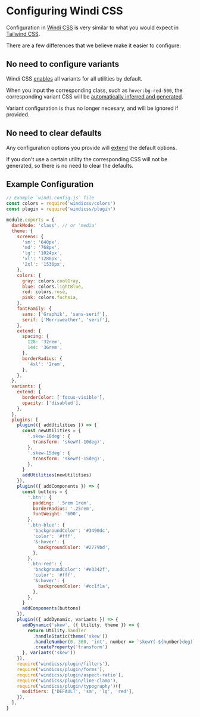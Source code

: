 [windi css]: https://github.com/windicss/windicss
[tailwind css]: https://tailwindcss.com/docs
[extend]: https://tailwindcss.com/docs/theme#extending-the-default-theme
[auto]: /guide/features/variant-auto-infer

# Configuring Windi CSS

Configuration in [Windi CSS] is very similar to what you would expect in [Tailwind CSS].

There are a few differences that we believe make it easier to configure:

## No need to configure variants

Windi CSS [enables][auto] all variants for all utilities by default.

When you input the corresponding class, such as `hover:bg-red-500`, the corresponding variant CSS will be [automatically inferred and generated][auto].

Variant configuration is thus no longer necesary, and will be ignored if provided.

## No need to clear defaults

Any configuration options you provide will [extend] the default options.

If you don't use a certain utility the corresponding CSS will not be generated, so there is no need to clear the defaults.

## Example Configuration

```js
// Example `windi.config.js` file
const colors = require('windicss/colors')
const plugin = require('windicss/plugin')

module.exports = {
  darkMode: 'class', // or 'media'
  theme: {
    screens: {
      'sm': '640px',
      'md': '768px',
      'lg': '1024px',
      'xl': '1280px',
      '2xl': '1536px',
    },
    colors: {
      gray: colors.coolGray,
      blue: colors.lightBlue,
      red: colors.rose,
      pink: colors.fuchsia,
    },
    fontFamily: {
      sans: ['Graphik', 'sans-serif'],
      serif: ['Merriweather', 'serif'],
    },
    extend: {
      spacing: {
        128: '32rem',
        144: '36rem',
      },
      borderRadius: {
        '4xl': '2rem',
      },
    },
  },
  variants: {
    extend: {
      borderColor: ['focus-visible'],
      opacity: ['disabled'],
    },
  },
  plugins: [
    plugin(({ addUtilities }) => {
      const newUtilities = {
        '.skew-10deg': {
          transform: 'skewY(-10deg)',
        },
        '.skew-15deg': {
          transform: 'skewY(-15deg)',
        },
      }
      addUtilities(newUtilities)
    }),
    plugin(({ addComponents }) => {
      const buttons = {
        '.btn': {
          padding: '.5rem 1rem',
          borderRadius: '.25rem',
          fontWeight: '600',
        },
        '.btn-blue': {
          'backgroundColor': '#3490dc',
          'color': '#fff',
          '&:hover': {
            backgroundColor: '#2779bd',
          },
        },
        '.btn-red': {
          'backgroundColor': '#e3342f',
          'color': '#fff',
          '&:hover': {
            backgroundColor: '#cc1f1a',
          },
        },
      }
      addComponents(buttons)
    }),
    plugin(({ addDynamic, variants }) => {
      addDynamic('skew', ({ Utility, theme }) => {
        return Utility.handler
          .handleStatic(theme('skew'))
          .handleNumber(0, 360, 'int', number => `skewY(-${number}deg)`)
          .createProperty('transform')
      }, variants('skew'))
    }),
    require('windicss/plugin/filters'),
    require('windicss/plugin/forms'),
    require('windicss/plugin/aspect-ratio'),
    require('windicss/plugin/line-clamp'),
    require('windicss/plugin/typography')({
      modifiers: ['DEFAULT', 'sm', 'lg', 'red'],
    }),
  ],
}
```
